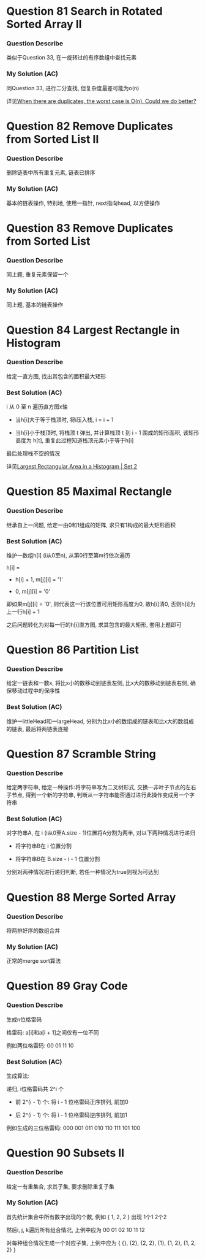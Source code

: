 # Question 81   Search in Rotated Sorted Array II

### Question Describe

类似于Question 33, 在一旋转过的有序数组中查找元素

### My Solution (AC)

同Question 33, 进行二分查找, 但复杂度最差可能为o(n)

详见[When there are duplicates, the worst case is O(n). Could we do better?](https://discuss.leetcode.com/topic/310/when-there-are-duplicates-the-worst-case-is-o-n-could-we-do-better)

# Question 82   Remove Duplicates from Sorted List II

### Question Describe

删除链表中所有重复元素, 链表已排序

### My Solution (AC)

基本的链表操作, 特别地, 使用一指针, next指向head, 以方便操作

# Question 83   Remove Duplicates from Sorted List

### Question Describe

同上题, 重复元素保留一个

### My Solution (AC)

同上题, 基本的链表操作

# Question 84   Largest Rectangle in Histogram

### Question Describe

给定一直方图, 找出其包含的面积最大矩形

### Best Solution (AC)

i 从 0 至 n 遍历直方图x轴

- 当h[i]大于等于栈顶时, 将i压入栈, i = i + 1

- 当h[i]小于栈顶时, 将栈顶 t 弹出, 并计算栈顶 t 到 i - 1 围成的矩形面积, 该矩形高度为 h[t], 重复此过程知道栈顶元素小于等于h[i]

最后处理栈不空的情况

详见[Largest Rectangular Area in a Histogram | Set 2](http://www.geeksforgeeks.org/largest-rectangle-under-histogram/)

# Question 85   Maximal Rectangle

### Question Describe

继承自上一问题, 给定一由0和1组成的矩阵, 求只有1构成的最大矩形面积

### Best Solution (AC)

维护一数组h[i] (i从0至n), 从第0行至第m行依次遍历

h[i] = 

- h[i] + 1, m[j][i] = '1'

- 0, m[j][i] = '0'

即如果m[j][i] = '0', 则代表这一行该位置可用矩形高度为0, 故h[i]清0, 否则h[i]为上一行h[i] + 1

之后问题转化为对每一行的h[i]直方图, 求其包含的最大矩形, 套用上题即可

# Question 86   Partition List

### Question Describe

给定一链表和一数x, 将比x小的数移动到链表左侧, 比x大的数移动到链表右侧, 确保移动过程中的保序性

### Best Solution (AC)

维护一littleHead和一largeHead, 分别为比x小的数组成的链表和比x大的数组成的链表, 最后将两链表连接

# Question 87   Scramble String

### Question Describe

给定两字符串, 给定一种操作:将字符串写为二叉树形式, 交换一非叶子节点的左右子节点, 得到一个新的字符串, 判断从一字符串能否通过进行此操作变成另一个字符串

### Best Solution (AC)

对字符串A, 在 i (i从0至A.size - 1)位置将A分割为两半, 对以下两种情况进行递归

- 将字符串B在 i 位置分割

- 将字符串B在 B.size - i - 1 位置分割

分别对两种情况进行递归判断, 若任一种情况为true则视为可达到

# Question 88   Merge Sorted Array

### Question Describe

将两排好序的数组合并

### My Solution (AC)

正常的merge sort算法

# Question 89   Gray Code

### Question Describe

生成n位格雷码

格雷码: a[i]和a[i + 1]之间仅有一位不同

例如两位格雷码: 00 01 11 10

### Best Solution (AC)

生成算法:

递归, i位格雷码共 2^i 个

- 前 2^(i - 1) 个: 将 i - 1 位格雷码正序排列, 前加0

- 后 2^(i - 1) 个: 将 i - 1 位格雷码逆序排列, 前加1

例如生成的三位格雷码: 000 001 011 010 110 111 101 100

# Question 90   Subsets II

### Question Describe

给定一有重集合, 求其子集, 要求删除重复子集

### My Solution (AC)

首先统计集合中所有数字出现的个数, 例如 { 1, 2, 2 } 出现 1个1 2个2

然后i, j, k遍历所有组合情况, 上例中应为 00 01 02 10 11 12

对每种组合情况生成一个对应子集, 上例中应为 { {}, {2}, {2, 2}, {1}, {1, 2}, {1, 2, 2} }
